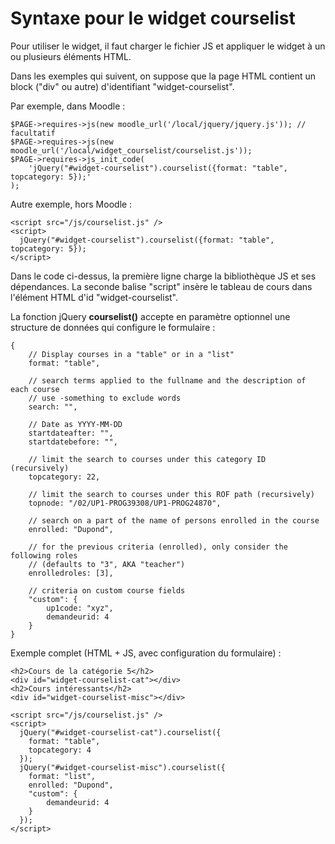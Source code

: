 # Syntaxe pour le widget courselist

Pour utiliser le widget, il faut charger le fichier JS
et appliquer le widget à un ou plusieurs éléments HTML.

Dans les exemples qui suivent, on suppose que la page HTML contient
un block ("div" ou autre) d'identifiant "widget-courselist".

Par exemple, dans Moodle :

    $PAGE->requires->js(new moodle_url('/local/jquery/jquery.js')); // facultatif
    $PAGE->requires->js(new moodle_url('/local/widget_courselist/courselist.js'));
    $PAGE->requires->js_init_code(
        'jQuery("#widget-courselist").courselist({format: "table", topcategory: 5});'
    );

Autre exemple, hors Moodle :

    <script src="/js/courselist.js" />
    <script>
      jQuery("#widget-courselist").courselist({format: "table", topcategory: 5});
    </script>

Dans le code ci-dessus, la première ligne charge la bibliothèque JS
et ses dépendances. La seconde balise "script" insère le tableau de cours
dans l'élément HTML d'id "widget-courselist".


La fonction jQuery **courselist()** accepte en paramètre optionnel
une structure de données qui configure le formulaire :

    {
        // Display courses in a "table" or in a "list"
        format: "table",

        // search terms applied to the fullname and the description of each course
        // use -something to exclude words
        search: "",

        // Date as YYYY-MM-DD
        startdateafter: "",
        startdatebefore: "",

        // limit the search to courses under this category ID (recursively)
        topcategory: 22,

        // limit the search to courses under this ROF path (recursively)
        topnode: "/02/UP1-PROG39308/UP1-PROG24870",

        // search on a part of the name of persons enrolled in the course 
        enrolled: "Dupond",

        // for the previous criteria (enrolled), only consider the following roles
        // (defaults to "3", AKA "teacher")
        enrolledroles: [3],

        // criteria on custom course fields
        "custom": {
            up1code: "xyz",
            demandeurid: 4
        }
    }

Exemple complet (HTML + JS, avec configuration du formulaire) :

	<h2>Cours de la catégorie 5</h2>
    <div id="widget-courselist-cat"></div>
	<h2>Cours intéressants</h2>
    <div id="widget-courselist-misc"></div>

    <script src="/js/courselist.js" />
    <script>
      jQuery("#widget-courselist-cat").courselist({
        format: "table",
        topcategory: 4
      });
      jQuery("#widget-courselist-misc").courselist({
        format: "list",
        enrolled: "Dupond",
        "custom": {
            demandeurid: 4
        }
      });
    </script>

